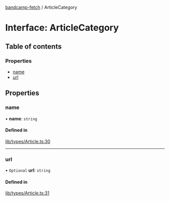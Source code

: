 [bandcamp-fetch](../README.md) / ArticleCategory

# Interface: ArticleCategory

## Table of contents

### Properties

- [name](ArticleCategory.md#name)
- [url](ArticleCategory.md#url)

## Properties

### name

• **name**: `string`

#### Defined in

[lib/types/Article.ts:30](https://github.com/patrickkfkan/bandcamp-fetch/blob/19ec315/src/lib/types/Article.ts#L30)

___

### url

• `Optional` **url**: `string`

#### Defined in

[lib/types/Article.ts:31](https://github.com/patrickkfkan/bandcamp-fetch/blob/19ec315/src/lib/types/Article.ts#L31)

